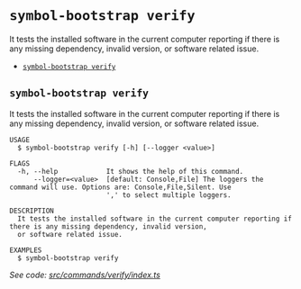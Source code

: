 `symbol-bootstrap verify`
=========================

It tests the installed software in the current computer reporting if there is any missing dependency, invalid version, or software related issue.

* [`symbol-bootstrap verify`](#symbol-bootstrap-verify)

## `symbol-bootstrap verify`

It tests the installed software in the current computer reporting if there is any missing dependency, invalid version, or software related issue.

```
USAGE
  $ symbol-bootstrap verify [-h] [--logger <value>]

FLAGS
  -h, --help            It shows the help of this command.
      --logger=<value>  [default: Console,File] The loggers the command will use. Options are: Console,File,Silent. Use
                        ',' to select multiple loggers.

DESCRIPTION
  It tests the installed software in the current computer reporting if there is any missing dependency, invalid version,
  or software related issue.

EXAMPLES
  $ symbol-bootstrap verify
```

_See code: [src/commands/verify/index.ts](https://github.com/nemneshia/symbol-bootstrap/blob/v2.0.6/src/commands/verify/index.ts)_
